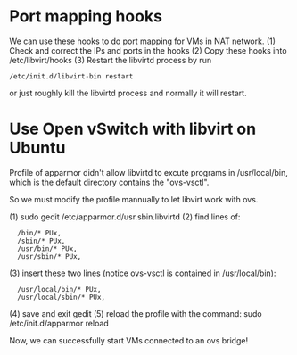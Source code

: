 # Port mapping hooks
We can use these hooks to do port mapping for VMs in NAT network.
(1) Check and correct the IPs and ports in the hooks
(2) Copy these hooks into /etc/libvirt/hooks
(3) Restart the libvirtd process by run
```
/etc/init.d/libvirt-bin restart
```
or just roughly kill the libvirtd process and normally it will restart.

# Use Open vSwitch with libvirt on Ubuntu
Profile of apparmor didn't allow libvirtd to excute programs in /usr/local/bin, which is the default directory contains the "ovs-vsctl".

So we must modify the profile mannually to let libvirt work with ovs.

(1) sudo gedit /etc/apparmor.d/usr.sbin.libvirtd
(2) find lines of:
```
  /bin/* PUx,
  /sbin/* PUx,
  /usr/bin/* PUx,
  /usr/sbin/* PUx,
```
(3) insert these two lines (notice ovs-vsctl is contained in /usr/local/bin):
```
  /usr/local/bin/* PUx,
  /usr/local/sbin/* PUx,
```
(4) save and exit gedit
(5) reload the profile with the command:
sudo /etc/init.d/apparmor reload

Now, we can successfully start VMs connected to an ovs bridge!

